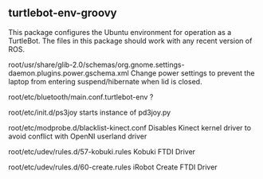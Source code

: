 turtlebot-env-groovy
--------------------
This package configures the Ubuntu environment for operation as a TurtleBot.
The files in this package should work with any recent version of ROS.

root/usr/share/glib-2.0/schemas/org.gnome.settings-daemon.plugins.power.gschema.xml
  Change power settings to prevent the laptop from entering suspend/hibernate when lid is closed.

root/etc/bluetooth/main.conf.turtlebot-env
  ?

root/etc/init.d/ps3joy
  starts instance of pd3joy.py

root/etc/modprobe.d/blacklist-kinect.conf
  Disables Kinect kernel driver to avoid conflict with OpenNI userland driver

root/etc/udev/rules.d/57-kobuki.rules
  Kobuki FTDI Driver

root/etc/udev/rules.d/60-create.rules
  iRobot Create FTDI Driver
